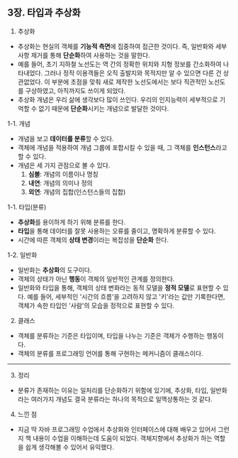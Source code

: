 ## 3장. 타입과 추상화

1. 추상화
- 추상화는 현실의 객체를 **기능적 측면**에 집중하여 접근한 것이다. 즉, 일반화와 세부사항 제거를 통해 **단순화**하여 사용하는 것을 말한다. 
- 예를 들어, 초기 지하철 노선도는 역 간의 정확한 위치와 지형 정보를 간소화하여 나타내었다. 그러나 정작 이용객들은 오직 출발지와 목적지만 알 수 있으면 다른 건 상관없었다. 이 부분에 초점을 맞춰 새로 제작한 노선도에서는 보다 직관적인 노선도를 구상하였고, 아직까지도 쓰이게 되었다.
- 추상화 개념은 우리 삶에 생각보다 많이 쓰인다. 우리의 인지능력이 세부적으로 기억할 수 없기 때문에 **단순화**시키는 개념으로 발달한 것이다. 

1-1. 개념
- 개념을 보고 **데이터를 분류**할 수 있다. 
- 객체에 개념을 적용하여 개념 그룹에 포합시킬 수 있을 때, 그 객체를 **인스턴스**라고 할 수 있다.
- 개념은 세 가지 관점으로 볼 수 있다.
    1. **심볼**: 개념의 이름이나 명칭
    2. **내연**: 개념의 의미나 정의
    3. **외연**: 개념의 집합(인스턴스들의 집합)

1-1. 타입(분류)
- **추상화**를 용이하게 하기 위해 분류를 한다.
- **타입**을 통해 데이터를 잘못 사용하는 오류를 줄이고, 명확하게 분류할 수 있다. 
- 시간에 따른 객체의 **상태 변경**이라는 복잡성을 **단순화** 한다.

1-2. 일반화
- 일반화는 **추상화**의 도구이다. 
- 객체의 상태가 아닌 **행동**이 객체의 일반적인 관계를 정의한다. 
- 일반화와 타입을 통해, 객체의 상태 변화라는 동적 모델을 **정적 모델**로 표현할 수 있다. 예를 들어, 세부적인 '시간의 흐름'을 고려하지 않고 '키'라는 값만 기록한다면, 객체가 속한 타입인 '사람'의 모습을 정적으로 표현할 수 있다. 


2. 클래스
- 객체를 분류하는 기준은 타입이며, 타입을 나누는 기준은 객체가 수행하는 행동이다.
- 객체의 분류를 프로그래밍 언어를 통해 구현하는 메커니즘이 클래스이다.


<hr>

3. 정리
- 분류가 존재하는 이유는 일처리를 단순화하기 위함에 있기에, 추상화, 타입, 일반화 라는 여러가지 개념도 결국 분류라는 하나의 목적으로 일맥상통하는 것 같다. 

4. 느낀 점
- 지금 딱 자바 프로그래밍 수업에서 추상화와 인터페이스에 대해 배우고 있어서 그런지 책 내용이 수업을 이해하는데 도움이 되었다. 객체지향에서 추상화가 하는 역할을 쉽게 생각해볼 수 있어서 유익했다.
